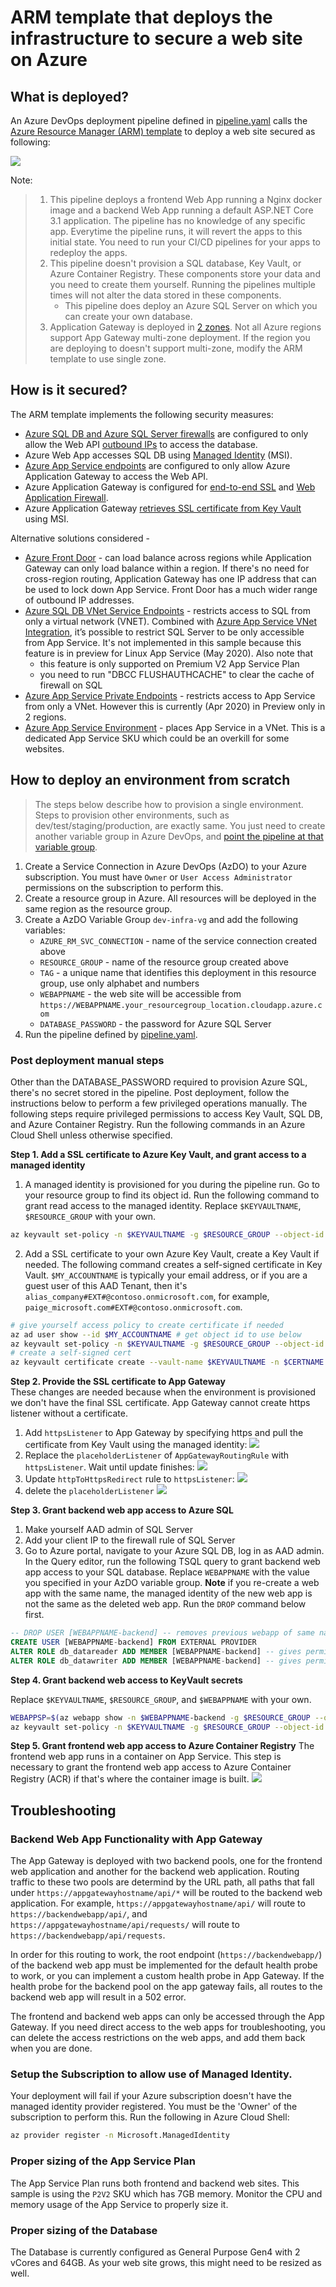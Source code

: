 # ARM template that deploys the infrastructure to secure a web site on Azure

## What is deployed?
An Azure DevOps deployment pipeline defined in [pipeline.yaml](pipeline.yaml) calls the [Azure Resource Manager (ARM) template](azuredeploy.json) to deploy a web site secured as following: 

![](images/infra.png)

Note:
> 1. This pipeline deploys a frontend Web App running a Nginx docker image and a backend Web App running a default ASP.NET Core 3.1 application.  The pipeline has no knowledge of any specific app.  Everytime the pipeline runs, it will revert the apps to this initial state.  You need to run your CI/CD pipelines for your apps to redeploy the apps.
> 2. This pipeline doesn't provision a SQL database, Key Vault, or Azure Container Registry.  These components store your data and you need to create them yourself.  Running the pipelines multiple times will not alter the data stored in these components.  
>    * This pipeline does deploy an Azure SQL Server on which you can create your own database.
> 3. Application Gateway is deployed in [2 zones](https://docs.microsoft.com/en-us/azure/application-gateway/application-gateway-autoscaling-zone-redundant). Not all Azure regions support App Gateway multi-zone deployment. If the region you are deploying to doesn't support multi-zone, modify the ARM template to use single zone.

## How is it secured?
The ARM template implements the following security measures:
* [Azure SQL DB and Azure SQL Server firewalls](https://docs.microsoft.com/en-us/azure/sql-database/sql-database-firewall-configure) are configured to only allow the Web API [outbound IPs](https://docs.microsoft.com/en-us/azure/app-service/overview-inbound-outbound-ips#find-outbound-ips) to access the database.
* Azure Web App accesses SQL DB using [Managed Identity](https://docs.microsoft.com/en-us/azure/active-directory/managed-identities-azure-resources/overview) (MSI).
* [Azure App Service endpoints](https://docs.microsoft.com/en-us/azure/app-service/app-service-ip-restrictions#service-endpoints) are configured to only allow Azure Application Gateway to access the Web API.
* Azure Application Gateway is configured for [end-to-end SSL](https://docs.microsoft.com/en-us/azure/application-gateway/end-to-end-ssl-portal) and [Web Application Firewall](https://docs.microsoft.com/en-us/azure/web-application-firewall/ag/ag-overview).
* Azure Application Gateway [retrieves SSL certificate from Key Vault](https://docs.microsoft.com/en-us/azure/application-gateway/configure-keyvault-ps) using MSI.

Alternative solutions considered - 
* [Azure Front Door](https://docs.microsoft.com/en-us/azure/frontdoor/front-door-overview) - can load balance across regions while Application Gateway can only load balance within a region. If there's no need for cross-region routing, Application Gateway has one IP address that can be used to lock down App Service. Front Door has a much wider range of outbound IP addresses. 
* [Azure SQL DB VNet Service Endpoints](https://docs.microsoft.com/en-us/azure/sql-database/sql-database-vnet-service-endpoint-rule-overview?toc=/azure/virtual-network/toc.json) - restricts access to SQL from only a virtual network (VNET). Combined with [Azure App Service VNet Integration](https://docs.microsoft.com/en-us/azure/app-service/web-sites-integrate-with-vnet), it’s possible to restrict SQL Server to be only accessible from App Service.  It's not implemented in this sample because this feature is in preview for Linux App Service (May 2020). Also note that
    * this feature is only supported on Premium V2 App Service Plan
    * you need to run "DBCC FLUSHAUTHCACHE" to clear the cache of firewall on SQL
* [Azure App Service Private Endpoints](https://docs.microsoft.com/en-us/azure/app-service/networking/private-endpoint) - restricts access to App Service from only a VNet. However this is currently (Apr 2020) in Preview only in 2 regions. 
* [Azure App Service Environment](https://docs.microsoft.com/en-us/azure/app-service/environment/intro) - places App Service in a VNet. This is a dedicated App Service SKU which could be an overkill for some websites.

## How to deploy an environment from scratch

> The steps below describe how to provision a single environment. Steps to provision other environments, such as dev/test/staging/production, are exactly same. You just need to create another variable group in Azure DevOps, and [point the pipeline at that variable group](pipeline.yaml#L11).

1. Create a Service Connection in Azure DevOps (AzDO) to your Azure subscription.  You must have ```Owner``` or ```User Access Administrator``` permissions on the subscription to perform this.
2. Create a resource group in Azure.  All resources will be deployed in the same region as the resource group.
3. Create a AzDO Variable Group ```dev-infra-vg``` and add the following variables:
    * ```AZURE_RM_SVC_CONNECTION``` - name of the service connection created above
    * ```RESOURCE_GROUP``` - name of the resource group created above
    * ```TAG``` - a unique name that identifies this deployment in this resource group, use only alphabet and numbers
    * ```WEBAPPNAME``` - the web site will be accessible from ```https://WEBAPPNAME.your_resourcegroup_location.cloudapp.azure.com```
    * ```DATABASE_PASSWORD``` - the password for Azure SQL Server
4. Run the pipeline defined by [pipeline.yaml](pipeline.yaml). 

### Post deployment manual steps ###
Other than the DATABASE_PASSWORD required to provision Azure SQL, there's no secret stored in the pipeline. Post deployment, follow the instructions below to perform a few privileged operations manually.  The following steps require privileged permissions to access Key Vault, SQL DB, and Azure Container Registry.  Run the following commands in an Azure Cloud Shell unless otherwise specified.

**Step 1. Add a SSL certificate to Azure Key Vault, and grant access to a managed identity**

1. A managed identity is provisioned for you during the pipeline run. Go to your resource group to find its object id. Run the following command to grant read access to the managed identity. Replace ```$KEYVAULTNAME```, ```$RESOURCE_GROUP``` with your own.

```bash
az keyvault set-policy -n $KEYVAULTNAME -g $RESOURCE_GROUP --object-id $MANAGEDIDENTITY_OBJECTID --certificate-permissions get list --secret-permissions get
```

2. Add a SSL certificate to your own Azure Key Vault, create a Key Vault if needed. The following command creates a self-signed certificate in Key Vault.  ```$MY_ACCOUNTNAME``` is typically your email address, or if you are a guest user of this AAD Tenant, then it's ```alias_company#EXT#@contoso.onmicrosoft.com```, for example, ```paige_microsoft.com#EXT#@contoso.onmicrosoft.com```.

```bash
# give yourself access policy to create certificate if needed
az ad user show --id $MY_ACCOUNTNAME # get object id to use below
az keyvault set-policy -n $KEYVAULTNAME -g $RESOURCE_GROUP --object-id $MY_OBJECTID --certificate-permissions create get list --secret-permissions get
# create a self-signed cert
az keyvault certificate create --vault-name $KEYVAULTNAME -n $CERTNAME -p "$(az keyvault certificate get-default-policy)"
```

**Step 2. Provide the SSL certificate to App Gateway**  
These changes are needed because when the environment is provisioned we don't have the final SSL certificate. App Gateway cannot create https listener without a certificate. 

1. Add ```httpsListener``` to App Gateway by specifying https and pull the certificate from Key Vault using the managed identity:
![](images/appgw_01_addlistener.png)
2. Replace the ```placeholderListener``` of ```AppGatewayRoutingRule``` with ```httpsListener```.  Wait until update finishes:
![](images/appgw_02_replacerouting.png)
3. Update ```httpToHttpsRedirect``` rule to ```httpsListener```:
![](images/appgw_03_replaceredirect.png)
4. delete the ```placeholderListener```
![](images/appgw_04_deleteplaceholder.png)

**Step 3. Grant backend web app access to Azure SQL**
1. Make yourself AAD admin of SQL Server
2. Add your client IP to the firewall rule of SQL Server
3. Go to Azure portal, navigate to your Azure SQL DB, log in as AAD admin.  In the Query editor, run the following TSQL query to grant backend web app access to your SQL database. Replace ```WEBAPPNAME``` with the value you specified in your AzDO variable group. **Note** if you re-create a web app with the same name, the managed identity of the new web app is not the same as the deleted web app. Run the ```DROP``` command below first.

```sql
-- DROP USER [WEBAPPNAME-backend] -- removes previous webapp of same name
CREATE USER [WEBAPPNAME-backend] FROM EXTERNAL PROVIDER
ALTER ROLE db_datareader ADD MEMBER [WEBAPPNAME-backend] -- gives permission to read to database
ALTER ROLE db_datawriter ADD MEMBER [WEBAPPNAME-backend] -- gives permission to write to database
```

**Step 4. Grant backend web access to KeyVault secrets**

Replace ```$KEYVAULTNAME```, ```$RESOURCE_GROUP```, and  ```$WEBAPPNAME``` with your own.

```bash
WEBAPPSP=$(az webapp show -n $WEBAPPNAME-backend -g $RESOURCE_GROUP --query "identity.principalId" -o tsv)
az keyvault set-policy -n $KEYVAULTNAME -g $RESOURCE_GROUP --object-id $WEBAPPSP --secret-permissions get list
```

**Step 5. Grant frontend web app access to Azure Container Registry**
The frontend web app runs in a container on App Service.  This step is necessary to grant the frontend web app access to Azure Container Registry (ACR) if that's where the container image is built. 
![](images/appsvc_01_connectacr.png)


## Troubleshooting

### Backend Web App Functionality with App Gateway
The App Gateway is deployed with two backend pools, one for the frontend web application and another for the backend web application. Routing traffic to these two pools are determind by the URL path, all paths that fall under `https://appgatewayhostname/api/*` will be routed to the backend web application. For example, `https://appgatewayhostname/api/` will route to `https://backendwebapp/api/`, and `https://appgatewayhostname/api/requests/` will route to `https://backendwebapp/api/requests`.

In order for this routing to work, the root endpoint (`https://backendwebapp/`) of the backend web app must be implemented for the default health probe to work, or you can implement a custom health probe in App Gateway. If the health probe for the backend pool on the app gateway fails, all routes to the backend web app will result in a 502 error.

The frontend and backend web apps can only be accessed through the App Gateway.  If you need direct access to the web apps for troubleshooting, you can delete the access restrictions on the web apps, and add them back when you are done.

### Setup the Subscription to allow use of Managed Identity.
Your deployment will fail if your Azure subscription doesn't have the managed identity provider registered.  You must be the 'Owner' of the subscription to perform this. Run the following in Azure Cloud Shell:

```bash
az provider register -n Microsoft.ManagedIdentity
```

### Proper sizing of the App Service Plan
The App Service Plan runs both frontend and backend web sites.  This sample is using the ```P2V2``` SKU which has 7GB memory.  Monitor the CPU and memory usage of the App Service to properly size it. 

### Proper sizing of the Database
The Database is currently configured as General Purpose Gen4 with 2 vCores and 64GB.  As your web site grows, this might need to be resized as well. 
